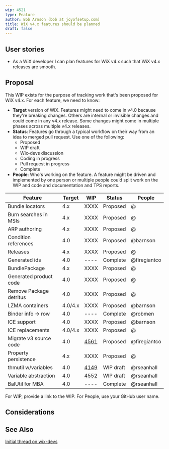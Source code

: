 ```yaml
---
wip: 4521
type: Feature
author: Bob Arnson (bob at joyofsetup.com)
title: WiX v4.x features should be planned
draft: false
---
```


## User stories

* As a WiX developer I can plan features for WiX v4.x such that WiX v4.x releases are smooth.


## Proposal

This WIP exists for the purpose of tracking work that's been proposed for WiX v4.x. For each feature, we need to know:

* **Target** version of WiX. Features might need to come in v4.0 because they're breaking changes. Others are internal or invisible changes and could come in any v4.x release. Some changes might come in multiple phases across multiple v4.x releases.
* **Status**: Features go through a typical workflow on their way from an idea to merged pull request. Use one of the following:
  * Proposed
  * WIP draft
  * Wix-devs discussion
  * Coding in progress
  * Pull request in progress
  * Complete
* **People**: Who's working on the feature. A feature might be driven and implemented by one person or multiple people could split work on the WIP and code and documentation and TPS reports.


Feature                 | Target  | WIP  | Status   | People
-------                 | ------- | ---  | ------   | ------
Bundle locators         | 4.x     | XXXX | Proposed | @
Burn searches in MSIs   | 4.x     | XXXX | Proposed | @
ARP authoring           | 4.x     | XXXX | Proposed | @
Condition references    | 4.0     | XXXX | Proposed | @barnson
Releases                | 4.x     | XXXX | Proposed | @
Generated ids           | 4.0     | ---- | Complete | @firegiantco
BundlePackage           | 4.x     | XXXX | Proposed | @
Generated product code  | 4.0     | XXXX | Proposed | @
Remove Package detritus | 4.0     | XXXX | Proposed | @
LZMA containers         | 4.0/4.x | XXXX | Proposed | @barnson
Binder info -> row      | 4.0     | ---- | Complete | @robmen
ICE support             | 4.0     | XXXX | Proposed | @barnson
ICE replacements        | 4.0/4.x | XXXX | Proposed | @
Migrate v3 source code  | 4.0     | [4561][] | Proposed | @firegiantco
Property persistence    | 4.x     | XXXX | Proposed | @
thmutil w/variables     | 4.0     | [4149][] | WIP draft | @rseanhall
Variable abstraction    | 4.0     | [4552][] | WIP draft | @rseanhall
BalUtil for MBA         | 4.0     | ---- | Complete | @rseanhall

For WIP, provide a link to the WIP. For People, use your GitHub user name.

## Considerations


## See Also

[Initial thread on wix-devs](http://windows-installer-xml-wix-toolset.687559.n2.nabble.com/16-things-I-d-like-to-see-in-WiX-v4-x-td7596286.html)


  [4149]: http://wixtoolset.org/development/wips/4149-thmutil-variable-support/
  [4552]: http://wixtoolset.org/development/wips/4552-variable-abstraction/
  [4561]: http://wixtoolset.org/development/wips/4561-migrate-v3-source-code-to-v4/
